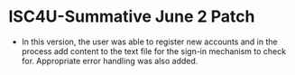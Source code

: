 # ISC4U-Summative June 2 Patch

* In this version, the user was able to register new accounts and in the process add content to the text file for the sign-in mechanism to check for. Appropriate error handling was also added.
